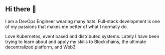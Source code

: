 ## Hi there 👋

<!--
**dgeorgievski/dgeorgievski** is a ✨ _special_ ✨ repository because its `README.md` (this file) appears on your GitHub profile.

Here are some ideas to get you started:

- 🔭 I’m currently working on ...
- 🌱 I’m currently learning ...
- 👯 I’m looking to collaborate on ...
- 🤔 I’m looking for help with ...
- 💬 Ask me about ...
- 📫 How to reach me: ...
- 😄 Pronouns: ...
- ⚡ Fun fact: ...
-->
I am a DevOps Engineer wearing many hats. Full-stack development is one of my passions that makes me better of what I normally do. 

Love Kubernetes, event based and distributed systems. Lately I have been trying to learn about and apply my skills to Blockchains, the ultimate decentralized platform, and Web3.